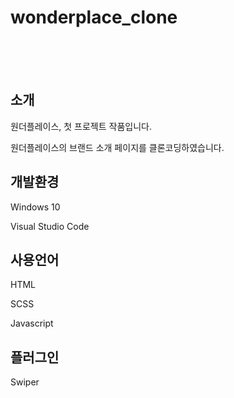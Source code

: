 # wonderplace_clone

<br><br><br>
## 소개

원더플레이스, 첫 프로젝트 작품입니다.

원더플레이스의 브랜드 소개 페이지를 클론코딩하였습니다.

## 개발환경

Windows 10

Visual Studio Code

## 사용언어

HTML

SCSS

Javascript

## 플러그인

Swiper
